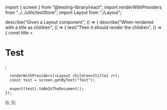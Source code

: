 import { screen } from "@testing-library/react";
import renderWithProviders from "../../utils/testStore";
import Layout from "./Layout";

describe("Given a Layout component", () => {
  describe("When rendered with a title as children", () => {
    test("Then it should render the children", () => {
      const title = <h1>Test</h1>;

      renderWithProviders(<Layout children={title} />);
      const test = screen.getByText("Test");

      expect(test).toBeInTheDocument();
    });
  });
});
